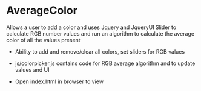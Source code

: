 # AverageColor

Allows a user to add a color and uses Jquery and JqueryUI Slider to calculate RGB number values and run an algorithm
to calculate the average color of all the values present 

- Ability to add and remove/clear all colors, set sliders for RGB values
- js/colorpicker.js contains code for RGB average algorithm and to update values and UI

- Open index.html in browser to view 

